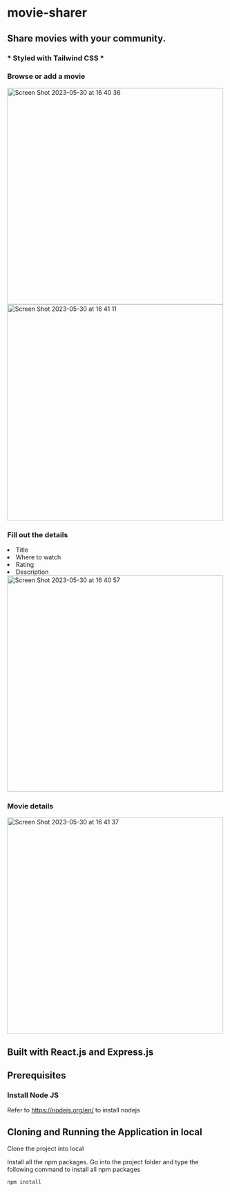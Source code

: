 # movie-sharer
## Share movies with your community.

### * Styled with Tailwind CSS *

### Browse or add a movie<br>
<img width="500" alt="Screen Shot 2023-05-30 at 16 40 36" src="https://github.com/samuel-santos91/movie-sharer/assets/107240729/5c33502d-fe1b-4fa8-aa27-6f2d9ac66073"><br>
<img width="500" alt="Screen Shot 2023-05-30 at 16 41 11" src="https://github.com/samuel-santos91/movie-sharer/assets/107240729/b0b3e504-7867-4e32-8b3f-7d39df147ccd">


### Fill out the details<br>
<li>Title</li>
<li>Where to watch</li>
<li>Rating</li>
<li>Description</li>

<img width="500" alt="Screen Shot 2023-05-30 at 16 40 57" src="https://github.com/samuel-santos91/movie-sharer/assets/107240729/9d3afac3-8fa7-4308-a852-40b5f16c4573">


### Movie details<br>
<img width="500" alt="Screen Shot 2023-05-30 at 16 41 37" src="https://github.com/samuel-santos91/movie-sharer/assets/107240729/c03203e2-8c3f-4a4f-b8f4-8f8f262b4323">

  
## Built with React.js and Express.js

## Prerequisites

### Install Node JS
Refer to https://nodejs.org/en/ to install nodejs

## Cloning and Running the Application in local

Clone the project into local

Install all the npm packages. Go into the project folder and type the following command to install all npm packages

```bash
npm install
```

